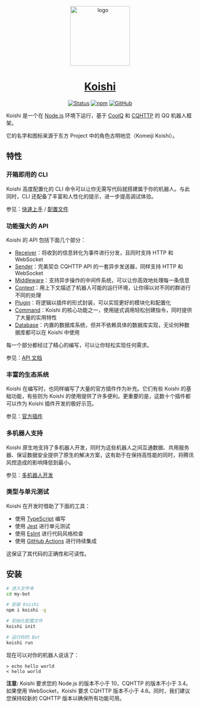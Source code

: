 <div align="center">
  <a href="https://koishijs.github.io/" target="_blank">
    <img width="160" src="https://koishijs.github.io/koishi.png" alt="logo">
  </a>
  <h1 id="koishi"><a href="https://koishijs.github.io/" target="_blank">Koishi</a></h1>

[![Status](https://img.shields.io/github/workflow/status/koishijs/koishi/CI/master?style=flat-square)](https://github.com/koishijs/koishi/actions?query=workflow:CI)
[![npm](https://img.shields.io/npm/v/koishi?style=flat-square)](https://www.npmjs.com/package/koishi)
[![GitHub](https://img.shields.io/github/license/koishijs/koishi?style=flat-square)](https://github.com/koishijs/koishi/blob/master/LICENSE)

</div>

Koishi 是一个在 [Node.js](https://nodejs.org/) 环境下运行，基于 [CoolQ](https://cqp.cc) 和 [CQHTTP](https://cqhttp.cc) 的 QQ 机器人框架。

它的名字和图标来源于东方 Project 中的角色古明地恋（Komeiji Koishi）。

## 特性

### 开箱即用的 CLI

Koishi 高度配置化的 CLI 命令可以让你无需写代码就搭建属于你的机器人。与此同时，CLI 还配备了丰富和人性化的提示，进一步提高调试体验。

参见：[快速上手](https://koishijs.github.io/guide/getting-started.html) / [配置文件](https://koishijs.github.io/guide/config-file.html)

### 功能强大的 API

Koishi 的 API 包括下面几个部分：

- [Receiver](https://koishijs.github.io/guide/receive-and-send.html#接收器-receiver)：将收到的信息转化为事件进行分发，且同时支持 HTTP 和 WebSocket
- [Sender](https://koishijs.github.io/guide/receive-and-send.html#发送器-sender)：完美契合 CQHTTP API 的一套异步发送器，同样支持 HTTP 和 WebSocket
- [Middleware](https://koishijs.github.io/guide/receive-and-send.html#中间件-middleware)：支持异步操作的中间件系统，可以让你高效地处理每一条信息
- [Context](https://koishijs.github.io/guide/plugin-and-context.html#创建上下文)：用上下文描述了机器人可能的运行环境，让你得以对不同的群进行不同的处理
- [Plugin](https://koishijs.github.io/guide/plugin-and-context.html#使用插件-api)：将逻辑以插件的形式封装，可以实现更好的模块化和配置化
- [Command](https://koishijs.github.io/guide/command-system.html)：Koishi 的核心功能之一，使用链式调用轻松创建指令，同时提供了大量的实用特性
- [Database](https://koishijs.github.io/guide/using-database.html)：内置的数据库系统，但并不依赖具体的数据库实现，无论何种数据库都可以在 Koishi 中使用

每一个部分都经过了精心的编写，可以让你轻松实现任何需求。

参见：[API 文档](https://koishijs.github.io/api/index.html)

### 丰富的生态系统

Koishi 在编写时，也同样编写了大量的官方插件作为补充。它们有些 Koishi 的基础功能，有些则为 Koishi 的使用提供了许多便利。更重要的是，这数十个插件都可以作为 Koishi 插件开发的极好示范。

参见：[官方插件](https://koishijs.github.io/plugins/common.html)

### 多机器人支持

Koishi 原生地支持了多机器人开发，同时为这些机器人之间互通数据、共用服务器、保证数据安全提供了原生的解决方案，这有助于在保持高性能的同时，将腾讯风控造成的影响降低到最小。

参见：[多机器人开发](https://koishijs.github.io/guide/multiple-bots.html)

### 类型与单元测试

Koishi 在开发时借助了下面的工具：

- 使用 [TypeScript](http://www.typescriptlang.org/) 编写
- 使用 [Jest](https://jestjs.io/) 进行单元测试
- 使用 [Eslint](https://eslint.org/) 进行代码风格检查
- 使用 [GitHub Actions](https://github.com/features/actions) 进行持续集成

这保证了其代码的正确性和可读性。

## 安装

```sh
# 进入文件夹
cd my-bot

# 安装 Koishi
npm i koishi -g

# 初始化配置文件
koishi init

# 运行你的 Bot
koishi run
```

现在可以对你的机器人说话了：

```
> echo hello world
< hello world
```

**注意:** Koishi 要求您的 Node.js 的版本不小于 10，CQHTTP 的版本不小于 3.4。如果使用 WebSocket，Koishi 要求 CQHTTP 版本不小于 4.6。同时，我们建议您保持较新的 CQHTTP 版本以确保所有功能可用。
